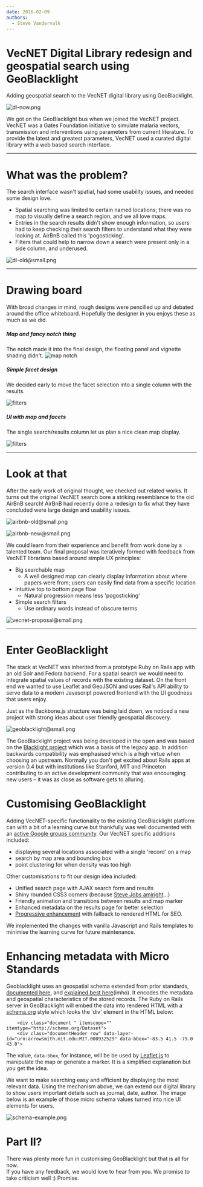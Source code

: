 ```yaml
---
date: 2016-02-09
authors:
  - Steve Vandervalk
---
```


# VecNET Digital Library redesign and geospatial search using GeoBlacklight

Adding geospatial search to the VecNET digital library using GeoBlacklight.

<!-- more -->

![dl-now.png](./blog-images/dl-new-map-fiddled@splash@1600.png)

We got on the GeoBlacklight bus when we joined the VecNET project.  VecNET was a Gates Foundation initiative to simulate malaria vectors, transmission and interventions using parameters from current literature.  To provide the latest and greatest parameters, VecNET used a curated digital library with a web based search interface.

---
# What was the problem?

The search interface wasn't spatial, had some usability issues, and needed some design love.

  - Spatial searching was limited to certain named locations; there was no map to visually define a search region, and we all love maps.
  - Entries in the search results didn't show enough information, so users had to keep checking their search filters to understand what they were looking at.  AirBnB called this 'pogosticking'.
  - Filters that could help to narrow down a search were present only in a side column, and underused.


![dl-old@small.png](./blog-images/dl-old@small.png)

---
# Drawing board
With broad changes in mind, rough designs were pencilled up and debated around the office whiteboard.  Hopefully the designer in you enjoys these as much as we did.

##### Map and fancy notch thing

The notch made it into the final design, the floating panel and vignette shading didn't.
![map notch](./blog-images/sketches/map-notch@small.png)

##### Simple facet design

We decided early to move the facet selection into a single column with the results.

![filters](./blog-images/sketches/facets@small.png)

##### UI with map and facets

The single search/results column let us plan a nice clean map display.

![filters](./blog-images/sketches/ui@small.png)

---
# Look at that
After the early work of original thought, we checked out related works. It turns out the original VecNET search bore a striking resemblance to the old AirBnB search!  AirBnB had recently done a redesign to fix what they have concluded were large design and usability issues.

![airbnb-old@small.png](./blog-images/airbnb-old@small.png)

![airbnb-new@small.png](./blog-images/airbnb-new@small.png)

We could learn from their experience and benefit from work done by a talented team.
Our final proposal was iteratively formed with feedback from VecNET librarians based around simple UX principles:

 - Big searchable map
    - A well designed map can clearly display information about where papers were from; users can easily find data from a specific location
 - Intuitive top to bottom page flow
    - Natural progression means less 'pogosticking'
 - Simple search filters
    - Use ordinary words instead of obscure terms



![vecnet-proposal@small.png](./blog-images/vecnet-proposal@small.png)

---

# Enter GeoBlacklight
The stack at VecNET was inherited from a prototype Ruby on Rails app with an old Solr and Fedora backend.  For a spatial search we would need to integrate spatial values of records with the existing dataset.  On the front end we wanted to use Leaflet and GeoJSON and uses Rail's API ability to serve data to a modern Javascript powered frontend with the UI goodness that users enjoy.

Just as the Backbone.js structure was being laid down, we noticed a new project with strong ideas about user friendly geospatial discovery.

![geoblacklight@small.png](./blog-images/geoblacklight@small.png)

The GeoBlacklight project was being developed in the open and was based on the [Blacklight project](http://projectblacklight.org/) which was a basis of the legacy app.  In addition backwards compatibility was emphasised which is a high virtue when choosing an upstream.
Normally you don't get excited about Rails apps at version 0.4 but with institutions like Stanford, MIT and Princeton contributing to an active development community that was encouraging new users – it was as close as software gets to alluring.


# Customising GeoBlacklight
Adding VecNET-specific functionality to the existing GeoBlacklight platform can with a bit of a learning curve but thankfully was well documented with an [active Google groups community](https://groups.google.com/forum/#!forum/geoblacklight-working-group).
Our VecNET specific additions included:

  - displaying several locations associated with a single 'record' on a map
  - search by map area and bounding box
  - point clustering for when density was too high

Other customisations to fit our design idea included:

  - Unified search page with AJAX search form and results
  - Shiny rounded CSS3 corners (because [Steve Jobs amiright](http://www.folklore.org/StoryView.py?story=Round_Rects_Are_Everywhere.txt)...)
  - Friendly animation and transitions between results and map marker
  - Enhanced metadata on the results page for better selection
  - [Progressive enhancement](https://en.wikipedia.org/wiki/Progressive_enhancement) with fallback to rendered HTML for SEO.

We implemented the changes with vanilla Javascript and Rails templates to minimise the learning curve for future maintenance.


# Enhancing metadata with Micro Standards

Geoblacklight uses an geospatial schema extended from prior standards, [documented here](https://github.com/geoblacklight/geoblacklight-schema), and [explained best here](http://journal.code4lib.org/articles/9710)(imho).  It encodes the metadata and geospatial characteristics of the stored records.  The Ruby on Rails server in GeoBlacklight will embed the data into rendered HTML with a [schema.org](http://schema.org/) style which looks the 'div' element in the HTML below:

```
	<div class="document " itemscope="" itemtype="http://schema.org/Dataset">
	<div class="documentHeader row" data-layer-id="urn:arrowsmith.mit.edu:MIT.000932529" data-bbox="-83.5 41.5 -79.0 43.0">
```

The value, `data-bbox`, for instance, will be be used by [Leaflet.js](http://leafletjs.com/) to manipulate the map or generate a marker.  It is a simplified explanation but you get the idea.

We want to make searching easy and efficient by displaying the most relevant data. Using the mechanism above, we can extend our digital library to show users important details such as journal, date, author.  The image below is an example of those micro schema values turned into nice UI elements for users.

![schema-example.png](./blog-images/schema-example.png)


# Part II?

There was plenty more fun in customising GeoBlacklight but that is all for now.  
If you have any feedback, we would love to hear from you. We promise to take criticism well :) Promise.
